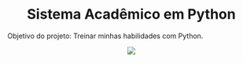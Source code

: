 <h1 align="center"><stroke>Sistema Acadêmico em Python</stroke></h1>
<p><stroke>Objetivo do projeto:</stroke> Treinar minhas habilidades com Python.</p>

<p align="center">
<img src="http://img.shields.io/static/v1?label=STATUS&message=EM%20DESENVOLVIMENTO&color=GREEN&style=for-the-badge">
</p>
